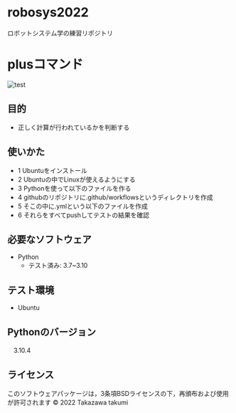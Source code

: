 # robosys2022
ロボットシステム学の練習リポジトリ

# plusコマンド
![test](https://github.com/tkzwtkmo419/robosys2022/actions/workflows/test.yml/badge.svg)

## 目的
* 正しく計算が行われているかを判断する

## 使いかた
* 1 Ubuntuをインストール
* 2 Ubuntuの中でLinuxが使えるようにする
* 3 Pythonを使って以下のファイルを作る
* 4 githubのリポジトリに.github/workflowsというディレクトリを作成
* 5 そこの中に.ymlという以下のファイルを作成
* 6 それらをすべてpushしてテストの結果を確認

## 必要なソフトウェア
* Python
  * テスト済み: 3.7~3.10

## テスト環境
* Ubuntu

## Pythonのバージョン
　3.10.4

## ライセンス

 このソフトウェアパッケージは，3条項BSDライセンスの下，再頒布および使用が許可されます
© 2022 Takazawa takumi


